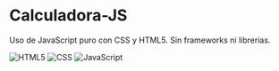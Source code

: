 # Calculadora-JS
Uso de JavaScript puro con CSS y HTML5. Sin frameworks ni librerias.

![HTML5](https://img.shields.io/badge/-HTML5-%23E44D27?style=flat-square&logo=html5&logoColor=fff)
![CSS](https://img.shields.io/badge/-CSS-%231572B6?style=flat-square&logo=css3&logoColor=fff)
![JavaScript](https://img.shields.io/badge/-JavaScript-%23F7DF1C?style=flat-square&logo=javascript&logoColor=000&color=F7DF1E)
